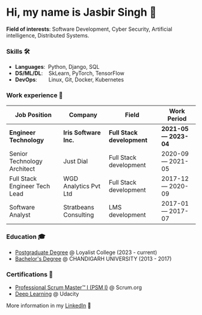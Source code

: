# Hi, my name is Jasbir Singh 👋

**Field of interests**: Software Development, Cyber Security, Artificial intelligence, Distributed Systems. 

### Skills 🛠️
- **Languages**:&nbsp;                         Python, Django, SQL
- **DS/ML/DL**:  &nbsp;&nbsp;                  SkLearn, PyTorch, TensorFlow
- **DevOps**:    &nbsp;&nbsp;&nbsp;&nbsp;      Linux, Git, Docker, Kubernetes 

### Work experience 👔
| Job Position           | Company         | Field                         | Work Period       |
| ---------------------- | --------------- | ----------------------------- | ----------------- |
| **Engineer Technology** | **Iris Software Inc.** | **Full Stack development**  | **2021-05 — 2023-04** |
| Senior Technology Architect          | Just Dial     | Full Stack development         | 2020-09 — 2021-05 |
| Full Stack Engineer Tech Lead          | WGD Analytics Pvt Ltd     | Full Stack development | 2017-12 — 2020-09 |
| Software Analyst    | Stratbeans Consulting  | LMS development      | 2017-01 — 2017-07 |

### Education 🎓
- [Postgraduate Degree](https://github.com/jasbirnetwork) @ Loyalist College (2023 - current)
- [Bachelor's Degree](https://github.com/jasbirnetwork) @ CHANDIGARH UNIVERSITY (2013 - 2017)

### Certifications 📜
- [Professional Scrum Master™ I (PSM I)](https://www.credly.com/badges/0d81e0c9-7494-4bda-909c-87c0fb434e76/public_url) @ Scrum.org
- [Deep Learning](confirm.udacity.com/KNKXKFFQ) @ Udacity
  
More information in my [LinkedIn](https://www.linkedin.com/in/jasbirnetwork/) 🚀
